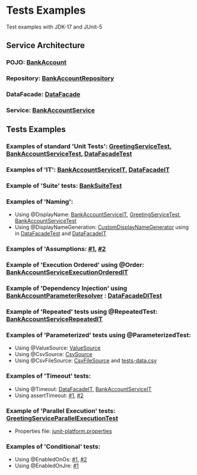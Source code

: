# Tests Examples
Test examples with JDK-17 and JUnit-5

## Service Architecture

### POJO: [BankAccount](https://github.com/meirlustig1983/tests-examples/blob/main/src/main/java/com/ml/testsexamples/dao/BankAccount.java)
### Repository: [BankAccountRepository](https://github.com/meirlustig1983/tests-examples/blob/main/src/main/java/com/ml/testsexamples/repositories/BankAccountRepository.java)
### DataFacade: [DataFacade](https://github.com/meirlustig1983/tests-examples/blob/main/src/main/java/com/ml/testsexamples/facades/DataFacade.java)
### Service: [BankAccountService](https://github.com/meirlustig1983/tests-examples/blob/main/src/main/java/com/ml/testsexamples/services/BankAccountService.java)

## Tests Examples

### Examples of standard 'Unit Tests': [GreetingServiceTest](https://github.com/meirlustig1983/tests-examples/blob/main/src/test/java/com/ml/testsexamples/services/GreetingServiceTest.java), [BankAccountServiceTest](https://github.com/meirlustig1983/tests-examples/blob/main/src/test/java/com/ml/testsexamples/services/BankAccountServiceTest.java), [DataFacadeTest](https://github.com/meirlustig1983/tests-examples/blob/main/src/test/java/com/ml/testsexamples/facades/DataFacadeTest.java)
### Examples of 'IT': [BankAccountServiceIT](https://github.com/meirlustig1983/tests-examples/blob/main/src/test/java/com/ml/testsexamples/services/BankAccountServiceIT.java), [DataFacadeIT](https://github.com/meirlustig1983/tests-examples/blob/main/src/test/java/com/ml/testsexamples/facades/DataFacadeIT.java)
### Example of 'Suite' tests: [BankSuiteTest](https://github.com/meirlustig1983/tests-examples/blob/main/src/test/java/com/ml/testsexamples/suites/BankSuiteTest.java)
### Examples of 'Naming':
* Using @DisplayName: [BankAccountServiceIT](https://github.com/meirlustig1983/tests-examples/blob/main/src/test/java/com/ml/testsexamples/services/BankAccountServiceIT.java), [GreetingServiceTest](https://github.com/meirlustig1983/tests-examples/blob/main/src/test/java/com/ml/testsexamples/services/GreetingServiceTest.java), [BankAccountServiceTest](https://github.com/meirlustig1983/tests-examples/blob/main/src/test/java/com/ml/testsexamples/services/BankAccountServiceTest.java)
* Using @DisplayNameGeneration: [CustomDisplayNameGenerator](https://github.com/meirlustig1983/tests-examples/blob/main/src/test/java/com/ml/testsexamples/utils/CustomDisplayNameGenerator.java) using in [DataFacadeTest](https://github.com/meirlustig1983/tests-examples/blob/main/src/test/java/com/ml/testsexamples/facades/DataFacadeTest.java) and [DataFacadeIT](https://github.com/meirlustig1983/tests-examples/blob/main/src/test/java/com/ml/testsexamples/facades/DataFacadeIT.java)
### Examples of 'Assumptions: [#1](https://github.com/meirlustig1983/tests-examples/blob/main/src/test/java/com/ml/testsexamples/services/BankAccountServiceIT.java#L48), [#2](https://github.com/meirlustig1983/tests-examples/blob/main/src/test/java/com/ml/testsexamples/services/BankAccountServiceIT.java#L68)
### Example of 'Execution Ordered' using @Order: [BankAccountServiceExecutionOrderedIT](https://github.com/meirlustig1983/tests-examples/blob/main/src/test/java/com/ml/testsexamples/services/BankAccountServiceExecutionOrderedIT.java)
### Example of 'Dependency Injection' using [BankAccountParameterResolver](https://github.com/meirlustig1983/tests-examples/blob/main/src/test/java/com/ml/testsexamples/dao/BankAccountParameterResolver.java) : [DataFacadeDITest](https://github.com/meirlustig1983/tests-examples/blob/main/src/test/java/com/ml/testsexamples/facades/DataFacadeDITest.java)
### Example of 'Repeated' tests using @RepeatedTest: [BankAccountServiceRepeatedIT](https://github.com/meirlustig1983/tests-examples/blob/main/src/test/java/com/ml/testsexamples/services/BankAccountServiceRepeatedIT.java)
### Examples of 'Parameterized' tests using @ParameterizedTest:
* Using @ValueSource: [ValueSource](https://github.com/meirlustig1983/tests-examples/blob/main/src/test/java/com/ml/testsexamples/facades/DataFacadeParameterizedIT.java#L33)
* Using @CsvSource: [CsvSource](https://github.com/meirlustig1983/tests-examples/blob/main/src/test/java/com/ml/testsexamples/facades/DataFacadeParameterizedIT.java#L43)
* Using @CsvFileSource: [CsvFileSource](https://github.com/meirlustig1983/tests-examples/blob/main/src/test/java/com/ml/testsexamples/facades/DataFacadeParameterizedIT.java#LL54C5-L54C19) and [tests-data.csv](https://github.com/meirlustig1983/tests-examples/blob/main/src/test/resources/tests/tests-data.csv)
### Examples of 'Timeout' tests:
* Using @Timeout: [DataFacadeIT](https://github.com/meirlustig1983/tests-examples/blob/main/src/test/java/com/ml/testsexamples/facades/DataFacadeIT.java#L26), [BankAccountServiceIT](https://github.com/meirlustig1983/tests-examples/blob/main/src/test/java/com/ml/testsexamples/services/BankAccountServiceIT.java#L38)
* Using assertTimeout: [#1](https://github.com/meirlustig1983/tests-examples/blob/main/src/test/java/com/ml/testsexamples/services/BankAccountServiceIT.java#L183), [#2](https://github.com/meirlustig1983/tests-examples/blob/main/src/test/java/com/ml/testsexamples/services/BankAccountServiceIT.java#L213)
### Example of 'Parallel Execution' tests: [GreetingServiceParallelExecutionTest](https://github.com/meirlustig1983/tests-examples/blob/main/src/test/java/com/ml/testsexamples/services/GreetingServiceParallelExecutionTest.java) 
* Properties file: [junit-platform.properties](https://github.com/meirlustig1983/tests-examples/blob/main/src/test/resources/junit-platform.properties)
### Examples of 'Conditional' tests:
* Using @EnabledOnOs: [#1](https://github.com/meirlustig1983/tests-examples/blob/main/src/test/java/com/ml/testsexamples/services/BankAccountServiceIT.java#L39), [#2](https://github.com/meirlustig1983/tests-examples/blob/main/src/test/java/com/ml/testsexamples/services/BankAccountServiceIT.java#L61) 
* Using @EnabledOnJre: [#1](https://github.com/meirlustig1983/tests-examples/blob/main/src/test/java/com/ml/testsexamples/services/BankAccountServiceIT.java#L40) 